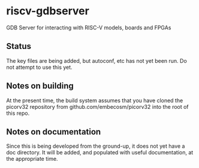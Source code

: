 # riscv-gdbserver
GDB Server for interacting with RISC-V models, boards and FPGAs

## Status
The key files are being added, but autoconf, etc has not yet been run. Do not attempt
to use this yet.

## Notes on building
At the present time, the build system assumes that you have cloned the picorv32 repository
from github.com/embecosm/picorv32 into the root of this repo.

## Notes on documentation
Since this is being developed from the ground-up, it does not yet have a doc directory.
It will be added, and populated with useful documentation, at the appropriate time.
